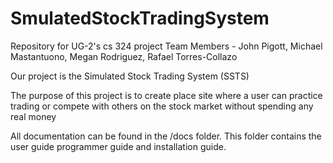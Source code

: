 SmulatedStockTradingSystem
==========================

Repository for UG-2's cs 324 project
Team Members - John Pigott, Michael Mastantuono, Megan Rodriguez, Rafael Torres-Collazo

Our project is the Simulated Stock Trading System (SSTS)

The purpose of this project is to create place site where a user can practice trading
or compete with others on the stock market without spending any real money 

All documentation can be found in the /docs folder. This folder contains the user guide
programmer guide and installation guide.
